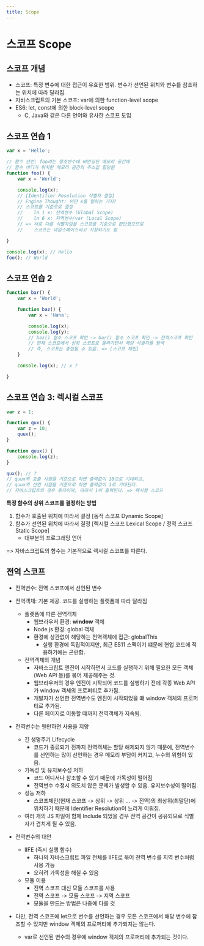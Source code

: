 ```yaml
---
title: Scope
---
```


# 스코프 Scope

## 스코프 개념
- 스코프: 특정 변수에 대한 접근이 유효한 범위. 변수가 선언된 위치와 변수를 참조하는 위치에 따라 달라짐.
- 자바스크립트의 기본 스코프: var에 의한 function-level scope
- ES6: let, const에 의한 block-level scope
  - C, Java와 같은 다른 언어와 유사한 스코프 도입

## 스코프 연습 1
```js
var x = 'Hello';

// 함수 선언: foo라는 참조변수에 바인딩된 메모리 공간에
// 함수 바디가 위치한 메모리 공간의 주소값 할당됨
function foo() { 
    var x = 'World';

    console.log(x);
    // [Identifier Resolution 식별자 결정]
    // Engine Thought: 어떤 x를 말하는 거지?
    // 스코프를 기준으로 결정
    //    ln 1 x: 전역변수 (Global Scope)
    //    ln 6 x: 지역변수/var (Local Scope)
    // => 서로 다른 식별자임을 스코프를 기준으로 판단했으므로
    //    스코프는 네임스페이스라고 지칭되기도 함

}

console.log(x); // Hello
foo(); // World
```

## 스코프 연습 2
```js
function bar() { 
    var x = 'World';

    function baz() {
        var x = 'Haha';

        console.log(x);
        console.log(y);
        // baz() 함수 스코프 확인 -> bar() 함수 스코프 확인 -> 전역스코프 확인
        // 현재 스코프에서 상위 스코프로 올라가면서 해당 식별자를 탐색
        // 즉, 스코프는 중첩될 수 있음. => [스코프 체인]
    }

    console.log(x); // x ?

}
```

## 스코프 연습 3: 렉시컬 스코프
```js
var z = 1;

function qux() {
    var z = 10;
    quux();
}

function quux() {
    console.log(z);
}

qux(); // ?
// quux의 호출 시점을 기준으로 하면 출력값이 10으로 기대되고,
// quux의 선언 시점을 기준으로 하면 출력값이 1로 기대된다.
// 자바스크립트의 경우 후자이며, 따라서 1이 출력된다. => 렉시컬 스코프
```

**특정 함수의 상위 스코프를 결정하는 방법**
1. 함수가 호출된 위치에 따라서 결정 [동적 스코프 Dynamic Scope]
2. 함수가 선언된 위치에 따라서 결정 [렉시컬 스코프 Lexical Scope / 정적 스코프 Static Scope]
    - 대부분의 프로그래밍 언어

=> 자바스크립트의 함수는 기본적으로 렉시컬 스코프를 따른다.

## 전역 스코프
- 전역변수: 전역 스코프에서 선언된 변수

- 전역객체: 기본 제공. 코드를 실행하는 플랫폼에 따라 달라짐
  - 플랫폼에 따른 전역객체
    - 웹브라우저 환경: **window** 객체
    - Node.js 환경: global 객체
    - 환경에 상관없이 해당하는 전역객체에 접근: globalThis
      - 실행 환경에 독립적이지만, 최근 ES11 스펙이기 떄문에 현업 코드에 적용하기에는 곤란함.
  - 전역객체의 개념
    - 자바스크립트 엔진이 시작하면서 코드를 실행하기 위해 필요한 모든 객체(Web API 등)를 묶어 제공해주는 것.
    - 웹브라우저의 경우 엔진이 시작되어 코드를 실행하기 전에 각종 Web API가 window 객체의 프로퍼티로 추가됨.
    - 개발자가 선언한 전역변수도 엔진이 시작되었을 떄 window 객체의 프로퍼티로 추가됨.
    - 다른 페이지로 이동할 떄까지 전역객체가 지속됨.

- 전역변수는 웬만하면 사용을 지양
  - 긴 생명주기 Lifecycle
    - 코드가 종료되기 전까지 전역객체는 할당 해제되지 않기 때문에, 전역변수를 선언하는 많이 선언하는 경우 메모리 부담이 커지고, 누수의 위험이 있음.
  - 가독성 및 유지보수성 저하
    - 코드 어디서나 참조할 수 있기 때문에 가독성이 떨어짐
    - 전역변수 수정시 의도치 않은 문제가 발생할 수 있음. 유지보수성이 떨어짐.
  - 성능 저하
    - 스코프체인(현재 스코프 -> 상위 -> 상위 ... -> 전역)의 최상위(최말단)에 위치하기 때문에 Identifier Resolution이 느리게 이뤄짐.
  - 여러 개의 JS 파일이 함께 Include 되었을 경우 전역 공간이 공유되므로 식별자가 겹치게 될 수 있음.

- 전역변수의 대안
  - IIFE (즉시 실행 함수)
    - 하나의 자바스크립트 파일 전체를 IIFE로 묶어 전역 변수를 지역 변수처럼 사용 가능
    - 오히려 가독성을 해칠 수 있음
  - 모듈 이용
    - 전역 스코프 대신 모듈 스코프를 사용
    - 전역 스코프 -> 모듈 스코프 -> 지역 스코프
    - 모듈을 만드는 방법은 나중에 다룰 것

- 다만, 전역 스코프에 let으로 변수를 선언하는 경우 모든 스코프에서 해당 변수에 참조할 수 있지만 window 객체의 프로퍼티에 추가되지는 않는다.
  - var로 선언된 변수의 경우에 window 객체의 프로퍼티에 추가되는 것이다.